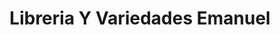 ---
title: "Libreria Y Variedades Emanuel"
url: /chalchuapa/libreria-y-variedades-emanuel/
shop: Bücher
---